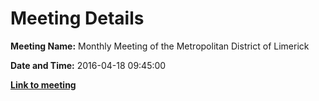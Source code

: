 # Meeting Details

**Meeting Name:** Monthly Meeting of the Metropolitan District of Limerick

**Date and Time:** 2016-04-18 09:45:00

**<a href="https://www.limerick.ie/council/whats-on/monthly-meeting-metropolitan-district-limerick-28" target="_blank">Link to meeting</a>**
